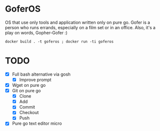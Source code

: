 # GoferOS

OS that use only tools and application written only on pure go. Gofer is a person who runs errands, especially on a film set or in an office. Also, it's a play on words, Gopher-Gofer :)

```shell
docker build . -t goferos ; docker run -ti goferos
```

# TODO

- [x] Full bash alternative via gosh
    - [x] Improve prompt
- [x] Wget on pure go
- [x] Git on pure go
    - [x] Clone
    - [x] Add
    - [x] Commit
    - [x] Checkout
    - [x] Push
- [x] Pure go text editor micro
